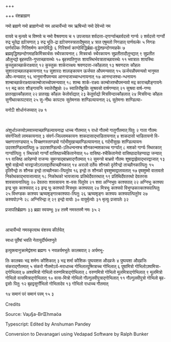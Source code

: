 +++

+++
वंशब्राह्मण

नमो ब्रह्मणे नमो ब्राह्मणेभ्यो नम आचार्येभ्यो नम ऋषिभ्यो नमो देवेभ्यो नम

वायवे च मृत्यवे च विष्णवे च नमो वैश्रवणाय च १ उपजायत
शर्वदत्ता-द्गार्ग्याच्छार्वदत्तो
गार्ग्यः २ शर्वदत्तो गार्ग्यो रुद्र भूतेद्रा र्ह्या\!यणात् ३ रुद्र
भूति-द्रा र्ह्या\!यणस्त्रातादैषुमात् ४ त्रात एषुमतो निगडात्
पार्णवल्केः ५ निगडः पार्णवल्किः गिरिशर्मणः
काण्ठेविद्धेः ६ गिरिशर्मा
काण्ठेविद्धिर्ब्रह्म-वृद्धेश्छन्दोगमाहकेः
७ ब्रह्मवृद्धिश्छन्दोगमाहकिर्मित्रवर्चसः स्थैरकायनात् ८ मित्रवर्चाः
स्थैरकायनः सुप्रतीतादौलुन्द्यात् ९ सुप्रतीत औलुन्द्यो
बृहस्पति-गुप्ताच्छायस्थेः १० बृहस्पतिगुप्तः
शायस्थिर्भवत्राताच्छायस्थेः ११ भवत्रातः
शायस्थिः कुस्तुकाच्छार्कराक्ष्यात् १२ कुस्तुकः
शार्करास्क्ष्यः श्रवणदत्ता-त्कौहलात् १३
श्रवणदत्तः कौहलः सुशारदाच्छालङ्कायनात् १४ सुशारदः
शालङ्कायन ऊर्जयत औपमन्यवात् १५ ऊर्जयन्नौपमन्यवो भानुमत
औप-मन्यवात् १६ भानुमानौपमन्यव आनन्दजाच्चान्धनायनात् १७
आनन्दजश्चा-न्धनायनः शाम्बाच्छार्कराक्ष्यात्काम्बोजाच्चोपमन्यवात्
१८ शाम्बः शार्क-राक्ष्यः काम्बोजश्चौपमन्यवो मद्र काराच्छौङ्गायनेः १९
मद्र कारः शौङ्गायनिः स्वातेरौष्ट्राक्षेः २० स्वातिरौष्ट्राक्षिः
सुश्रवसो वार्षगण्यात् २१ सुश्रवा वार्ष-गण्यः प्रातरह्नात्कौहलात् २२
प्रातरह्नः कौहलः केतोर्वाद्यात् २३ केतुर्वाद्यो
मित्रविन्दात्कौहलात् २४
मित्रविन्दः कौहलः सुनीथात्कापटवात् २५ सु-नीथः
कापटवः सुतेमनसः शाण्डिल्यायनात् २६ सुतेमनाः शाण्डिल्या-

यनोऽँ\! शोर्धानंजय्यात् २७ १ 

 

अंशुर्धाञ्जय्योऽमवास्याच्छाण्डिल्यायनाद्रा धाच्च गौतमात् १ राधो गौतमो
गातुर्गौतमात् पितुः २ गाता गौतमः संवर्गजितो लामकायनात् ३
संवर्ग-जिल्लामकायनः शाकदासाद्भाडितायनात् ४ शाकदासो
भाडितायनो वि-चक्षणात्ताण्ड्यात् ५ विचक्षणस्ताण्ड्यो
गर्दभीमुखाच्छाण्डिल्यायनात् ६ गर्दभीसुखः
शाण्डिल्यायनः उदरशाण्डिल्यात्पितुः ७
उदरशाण्डिल्यो-ऽतिधन्वनश्च
शौनकान्मशकाच्च गार्ग्यात् ८ मशको गार्ग्यः स्थिरकात् गार्ग्यात्पितुः ९
स्थिरको गार्ग्यो वासिष्ठाच्चैकितानेयात् १० वासिष्ठ-श्चैकितानेयो
वासिष्ठादारेहण्याद्रा जन्यात् ११ वासिष्ठ आरेहण्यो राजन्यः
सुमन्त्राद्बाभ्रवाद्गौतमात् १२ सुमन्त्रो बाभ्रवो गौतमः
शूषाद्वाह्नेयाद्भारद्वाजात् १३ शुषो
वाह्नेभ्यो भारद्वाजोऽरालाद्दार्तेयाच्छौनकात् १४ अरालो दर्तेयः
शौनको दृतेरैन्द्रो ताच्छौनकात्पितुः १५ दृतिरैन्द्रो तः शौनक इन्द्रो
ताच्छौनका-त्पितुरेव १६ इन्द्रो तः शौनको वृषशुष्माद्वातावतात् १७
वृषशुष्मो वातावतो निकोथकाद्भायजात्यात् १८ निकोथको भायजात्यः
प्रतिथेर्देवतरथात् १९ प्रतिथिर्देवतरथो देवतरसः
शावसायनात्पितुः २० देवतराः शावसायनः श-वसः
पितुरेव २१ शवा अग्निभुवः काश्यपात् २२ अग्निभूः काश्यप
इन्द्र भुवः काश्यपात् २३ इन्द्र भूः काश्यपो मित्रभुवः
काश्यपात् २४ मित्रभूः काश्यपो
विभुण्डकात्काश्यपात्पितुः
२५ विभण्डकः काश्यप ऋष्यशृङ्गात्काश्यपा-त्पितुः २६ ऋष्यशृङ्गः काश्यपः
काश्यपात्पितुरेव २७ कश्यपोऽग्नेः २८ अग्निरिन्द्रा त् २९ इन्द्रो
वायोः ३० वायुर्मृत्योः ३१ मृत्युः प्रजापतेः ३२ 

प्रजापतिर्ब्रह्मणः ३३ ब्रह्मा स्वयम्भूः ३४ तस्मै नमस्तस्मै नमः ३५ २ 

 

आचार्येभ्यो नमस्कृत्वाथ वंशस्य कीर्तयेत् 

स्वधा पूर्वेषां भवति नेतायुर्दीर्घमश्नुते 

इत्युक्त्वानुक्रामेद्वंशमा ब्रह्मणः १ नयन्नर्यमभूतेः कालबवात् २ अर्यमभू-

तिः कालबवः भद्र शर्मणः कौशिकात् ३ भद्र शर्मा कौशिकः पुष्पयशस औदव्रजेः ४
पुष्पयशा औदव्रजिः संकराद्गौतमात् ५ संकरो गौतमोऽर्य-मराधाच्च
गोभिलात्पूष्मित्राच्च गोभिलात् ६ पूषामित्रो
गोभिलोऽश्वमित्रा-द्गोभिलात् ७ अश्वमित्रो गोभिलो
वरुणमित्राद्गोभिलात् ८ वरुणमित्रो गोभिलो
मूलमित्राद्गोभिलात् ९ मूलमित्रो गोभिलो
वत्समित्राद्गोभिलात् १० वत्स-मित्रो गोभिलो
गौल्गुलवीपुत्राद्गोभिलात् ११ गौल्गुलवीपुत्रो गोभिलो बृह-द्वसोः पितुः
१२ बृहद्वसुर्गोभिलो गोभिलादेव १३ गोभिलो राधाच्च गौतमात् 

१४ समानं परं समानं परम् १५ ३

Credits

Source:  Vaµ§a-BrŒhmaöa

Typescript: Edited by Anshuman Pandey

Conversion to Devanagari using Vedapad Software by Ralph Bunker
